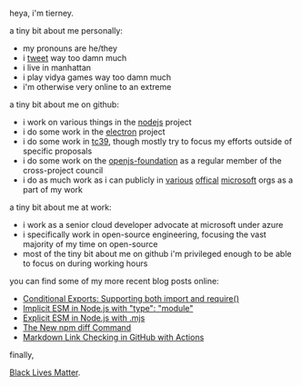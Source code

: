 heya, i'm tierney.

a tiny bit about me personally:

- my pronouns are he/they
- i [tweet](https://twitter.com/bitandbang) way too damn much
- i live in manhattan
- i play vidya games way too damn much
- i'm otherwise very online to an extreme

a tiny bit about me on github:

- i work on various things in the [nodejs](https://github.com/nodejs) project
- i do some work in the [electron](https://github.com/electron) project
- i do some work in [tc39](https://github.com/tc39), though mostly try to focus my efforts outside of specific proposals
- i do some work on the [openjs-foundation](https://github.com/openjs-foundation) as a regular member of the cross-project council
- i do as much work as i can publicly in [various](https://github.com/microsoftdocs) [offical](https://github.com/azure) [microsoft](https://github.com/microsoft) orgs as a part of my work

a tiny bit about me at work:

- i work as a senior cloud developer advocate at microsoft under azure
- i specifically work in open-source engineering, focusing the vast majority of my time on open-source
- most of the tiny bit about me on github i'm privileged enough to be able to focus on during working hours

you can find some of my more recent blog posts online:

<!--START_SECTION:feed-->
* [Conditional Exports: Supporting both import and require()](https:&#x2F;&#x2F;dev.to&#x2F;bnb&#x2F;conditional-exports-supporting-both-import-and-require-3ihg)
* [Implicit ESM in Node.js with &quot;type&quot;: &quot;module&quot;](https:&#x2F;&#x2F;dev.to&#x2F;bnb&#x2F;implicit-esm-in-node-js-with-type-module-np)
* [Explicit ESM in Node.js with .mjs](https:&#x2F;&#x2F;dev.to&#x2F;bnb&#x2F;explicit-esm-in-node-js-with-mjs-3ooh)
* [The New npm diff Command](https:&#x2F;&#x2F;dev.to&#x2F;bnb&#x2F;the-new-npm-diff-command-k0m)
* [Markdown Link Checking in GitHub with Actions](https:&#x2F;&#x2F;dev.to&#x2F;bnb&#x2F;markdown-link-checking-in-github-with-actions-5dp0)
<!--END_SECTION:feed-->

finally,

[Black Lives Matter](https://nodejs.org/en/black-lives-matter).
